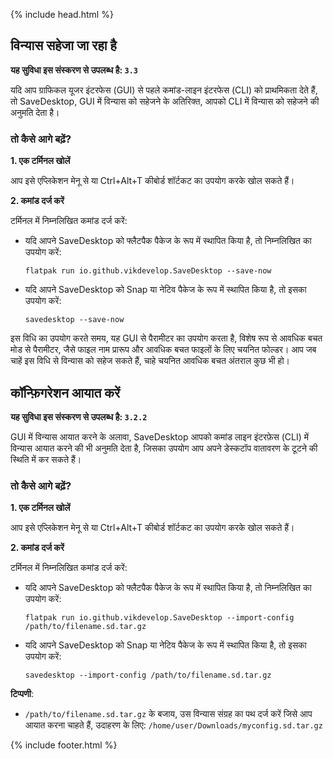 {% include head.html %}

## विन्यास सहेजा जा रहा है

**यह सुविधा इस संस्करण से उपलब्ध है: `3.3`**

यदि आप ग्राफिकल यूजर इंटरफेस (GUI) से पहले कमांड-लाइन इंटरफेस (CLI) को प्राथमिकता देते हैं, तो SaveDesktop, GUI में विन्यास को सहेजने के अतिरिक्त, आपको CLI में विन्यास को सहेजने की अनुमति देता है।

### तो कैसे आगे बढ़ें?
**1. एक टर्मिनल खोलें**

आप इसे एप्लिकेशन मेनू से या Ctrl+Alt+T कीबोर्ड शॉर्टकट का उपयोग करके खोल सकते हैं।

**2. कमांड दर्ज करें**

टर्मिनल में निम्नलिखित कमांड दर्ज करें:
- यदि आपने SaveDesktop को फ्लैटपैक पैकेज के रूप में स्थापित किया है, तो निम्नलिखित का उपयोग करें:
     ```
     flatpak run io.github.vikdevelop.SaveDesktop --save-now
     ```
- यदि आपने SaveDesktop को Snap या नेटिव पैकेज के रूप में स्थापित किया है, तो इसका उपयोग करें: 
     ```
     savedesktop --save-now
     ```

इस विधि का उपयोग करते समय, यह GUI से पैरामीटर का उपयोग करता है, विशेष रूप से आवधिक बचत मोड से पैरामीटर, जैसे फाइल नाम प्रारूप और आवधिक बचत फाइलों के लिए चयनित फोल्डर। आप जब चाहें इस विधि से विन्यास को सहेज सकते हैं, चाहे चयनित आवधिक बचत अंतराल कुछ भी हो।

## कॉन्फ़िगरेशन आयात करें

**यह सुविधा इस संस्करण से उपलब्ध है: `3.2.2`**

GUI में विन्यास आयात करने के अलावा, SaveDesktop आपको कमांड लाइन इंटरफ़ेस (CLI) में विन्यास आयात करने की भी अनुमति देता है, जिसका उपयोग आप अपने डेस्कटॉप वातावरण के टूटने की स्थिति में कर सकते हैं।

### तो कैसे आगे बढ़ें?
**1. एक टर्मिनल खोलें**

आप इसे एप्लिकेशन मेनू से या Ctrl+Alt+T कीबोर्ड शॉर्टकट का उपयोग करके खोल सकते हैं।

**2. कमांड दर्ज करें**

टर्मिनल में निम्नलिखित कमांड दर्ज करें:
- यदि आपने SaveDesktop को फ्लैटपैक पैकेज के रूप में स्थापित किया है, तो निम्नलिखित का उपयोग करें:
     ```
     flatpak run io.github.vikdevelop.SaveDesktop --import-config /path/to/filename.sd.tar.gz
     ```
- यदि आपने SaveDesktop को Snap या नेटिव पैकेज के रूप में स्थापित किया है, तो इसका उपयोग करें: 
     ```
     savedesktop --import-config /path/to/filename.sd.tar.gz
     ```

**टिप्पणी**:
- `/path/to/filename.sd.tar.gz` के बजाय, उस विन्यास संग्रह का पथ दर्ज करें जिसे आप आयात करना चाहते हैं, उदाहरण के लिए: `/home/user/Downloads/myconfig.sd.tar.gz`



{% include footer.html %}
